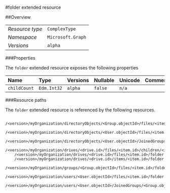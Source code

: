 #folder extended resource

 



##Overview

|  |  | 
| :-- | :-- | 
| _Resource type_ | `ComplexType` | 
| _Namespace_ | `Microsoft.Graph` | 
| _Versions_ | `alpha` | 


###Properties

The `folder` extended resource exposes the following properties 

| Name | Type | Versions | Nullable | Unicode | Comments | 
| :-- | :-- | :-- | :-- | :-- | :-- | 
| `childCount` | `Edm.Int32` | `alpha` | `false` | `n/a` |  | 


###Resource paths

The `folder` extended resource is referenced by the following resources. 

```
	/<version>/myOrganization/directoryObjects/<Group.objectId>/files/<item.id>/folder
	/<version>/myOrganization/directoryObjects/<User.objectId>/files/<item.id>/folder
	/<version>/myOrganization/directoryObjects/<User.objectId>/JoinedGroups/<Group.objectId>/files/<item.id>/folder
	/<version>/myOrganization/drives/<drive.id>/files/<item.id>/children/<item.id>/folder
	/<version>/myOrganization/drives/<drive.id>/files/<item.id>/folder
	/<version>/myOrganization/drives/<drive.id>/items/<item.id>/folder
	/<version>/myOrganization/groups/<Group.objectId>/files/<item.id>/folder
	/<version>/myOrganization/users/<User.objectId>/files/<item.id>/folder
	/<version>/myOrganization/users/<User.objectId>/JoinedGroups/<Group.objectId>/files/<item.id>/folder
```





